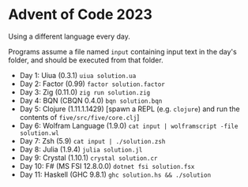 # Advent of Code 2023

Using a different language every day.

Programs assume a file named `input` containing input text in the day's folder,
and should be executed from that folder.

- Day 1: Uiua (0.3.1) `uiua solution.ua`
- Day 2: Factor (0.99) `factor solution.factor`
- Day 3: Zig (0.11.0) `zig run solution.zig`
- Day 4: BQN (CBQN 0.4.0) `bqn solution.bqn`
- Day 5: Clojure (1.11.1.1429) \[spawn a REPL (e.g. `clojure`) and run the contents of `five/src/five/core.clj`]
- Day 6: Wolfram Language (1.9.0) `cat input | wolframscript -file solution.wl`
- Day 7: Zsh (5.9) `cat input | ./solution.zsh`
- Day 8: Julia (1.9.4) `julia solution.jl`
- Day 9: Crystal (1.10.1) `crystal solution.cr`
- Day 10: F# (MS FSI 12.8.0.0) `dotnet fsi solution.fsx`
- Day 11: Haskell (GHC 9.8.1) `ghc solution.hs && ./solution`
